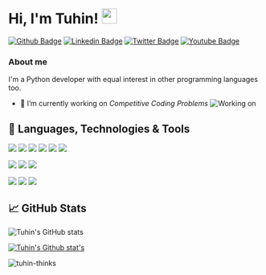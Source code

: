 # Hi, I'm Tuhin! <img src="https://raw.githubusercontent.com/MartinHeinz/MartinHeinz/master/wave.gif" width="30px">

[![Github Badge](https://img.shields.io/badge/-Github-000?style=flat-square&logo=Github&logoColor=white&link=https://github.com/tuhin-thinks)](https://github.com/tuhin-thinks)
[![Linkedin Badge](https://img.shields.io/badge/-LinkedIn-blue?style=flat-square&logo=Linkedin&logoColor=white&link=https://www.linkedin.com/in/tuhin-mitra/)](https://www.linkedin.com/in/tuhin-mitra/)
[![Twitter Badge](https://img.shields.io/badge/-Twitter-1ca0f1?style=flat-square&labelColor=1ca0f1&logo=twitter&logoColor=white&link=https://twitter.com/tuhinmi8ra)](https://twitter.com/tuhinmi8ra)
[![Youtube Badge](https://img.shields.io/badge/-YouTube-ff0000?style=flat-square&labelColor=ff0000&logo=youtube&logoColor=white&link=https://www.youtube.com/pythonislove/)](https://www.youtube.com/pythonislove/)

### About me
I'm a Python developer with equal interest in other programming languages too.

- 🔭 I’m currently working on *Competitive Coding Problems*
![Working on](https://github-readme-stats.vercel.app/api/pin/?username=tuhin-thinks&repo=python-codes&theme=dracula)



  
## 🔧 Languages, Technologies & Tools
![](https://img.shields.io/badge/OS-Linux-informational?style=flat&logo=linux&logoColor=white&color=2bbc8a)
![](https://img.shields.io/pypi/pyversions/py?color=red&logo=python&style=plastic)
![](https://img.shields.io/pypi/pyversions/flask?color=red&label=flask&logo=flask&style=plastic)
![](https://img.shields.io/static/v1?label=Java&logo=Java&message=%20&color=green)
![](https://img.shields.io/static/v1?label=Android&logo=android&message=%20&color=green)
![](https://img.shields.io/static/v1?label=cpp&logo=cplusplus&message=%20&color=green)

![](https://img.shields.io/badge/mysql-%20-blue)
![](https://img.shields.io/badge/postgres-%20-blue)
![](https://img.shields.io/badge/mongoDB-%20-blue)



![](https://img.shields.io/badge/css3-%20-yellow)
![](https://img.shields.io/badge/html5-%20-yellow)
![](https://img.shields.io/badge/javascript-%20-yellow)



## &#x1f4c8; GitHub Stats

![Tuhin's GitHub stats](https://github-readme-stats.vercel.app/api?username=tuhin-thinks&hide=contribs,prs&show_icons=true&theme=dracula)

[![Tuhin's Github stat's](https://github-readme-stats.vercel.app/api/top-langs/?username=tuhin-thinks&langs_count=5&theme=solarized-light)]()
 
<p><img align="center" src="https://github-readme-streak-stats.herokuapp.com/?user=tuhin-thinks&" alt="tuhin-thinks" /></p>

<!--START_SECTION:waka-->
<!--END_SECTION:waka-->
